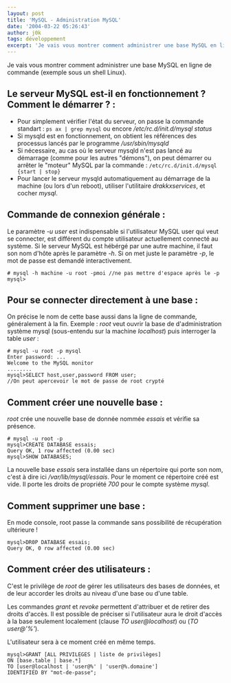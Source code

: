 ```yaml
---
layout: post
title: 'MySQL - Administration MySQL'
date: '2004-03-22 05:26:43'
author: j0k
tags: développement
excerpt: 'Je vais vous montrer comment administrer une base MySQL en ligne de commande (exemple sous un shell Linux).'
---
```


Je vais vous montrer comment administrer une base MySQL en ligne de commande (exemple sous un shell Linux).

## **Le serveur MySQL est-il en fonctionnement ? Comment le démarrer ? :**

 - Pour simplement vérifier l'état du serveur, on passe la commande standart : `ps ax | grep mysql` ou encore */etc/rc.d/init.d/mysql status*
 - Si mysqld est en fonctionnement, on obtient les références des processus lancés par le programme */usr/sbin/mysqld*
 - Si nécessaire, au cas où le serveur mysqld n'est pas lancé au démarrage (comme pour les autres "démons"), on peut démarrer ou arrêter le "moteur" MySQL par la commande : `/etc/rc.d/init.d/mysql {start | stop}`
 - Pour lancer le serveur mysqld automatiquement au démarrage de la machine (ou lors d'un reboot), utiliser l'utilitaire *drakkxservices*, et cocher *mysql*.

## **Commande de connexion générale :**

 Le paramètre *-u user* est indispensable si l'utilisateur MySQL user qui veut se connecter, est différent du compte utilisateur actuellement connecté au système. Si le serveur MySQL est hébérgé par une autre machine, il faut son nom d'hôte après le paramètre *-h*. Si on met juste le paramètre *-p*, le mot de passe est demandé interactivement.

```
# mysql -h machine -u root -pmoi //ne pas mettre d'espace après le -p
mysql>
```

## **Pour se connecter directement à une base :**

 On précise le nom de cette base aussi dans la ligne de commande, généralement à la fin. Exemple : *root* veut ouvrir la base de d'administration système mysql (sous-entendu sur la machine *localhost*) puis interroger la table *user* :

```
# mysql -u root -p mysql
Enter password: ...
Welcome to the MySQL monitor
........
mysql>SELECT host,user,password FROM user;
//On peut apercevoir le mot de passe de root crypté
```

## **Comment créer une nouvelle base :**

 *root* crée une nouvelle base de donnée nommée *essais* et vérifie sa présence.

```
# mysql -u root -p
mysql>CREATE DATABASE essais;
Query OK, 1 row affected (0.00 sec)
mysql>SHOW DATABASES;
```

La nouvelle base *essais* sera installée dans un répertoire qui porte son nom, c'est à dire ici */var/lib/mysql/essais*. Pour le moment ce répertoire créé est vide. Il porte les droits de propriété *700* pour le compte système *mysql*.

## **Comment supprimer une base :**

 En mode console, root passe la commande sans possibilité de récupération ultérieure !

```
mysql>DR0P DATABASE essais;
Query OK, 0 row affected (0.00 sec)
```

## **Comment créer des utilisateurs :**

 C'est le privilège de *root* de gérer les utilisateurs des bases de données, et de leur accorder les droits au niveau d'une base ou d'une table.

 Les commandes *grant* et *revoke* permettent d'attribuer et de retirer des droits d'accès. Il est possible de préciser si l'utilisateur aura le droit d'accès à la base seulement localement (clause *TO user@localhost*) ou (*TO user@'%'*).

L'utilisateur sera à ce moment créé en même temps.

```
mysql>GRANT [ALL PRIVILEGES | liste de privilèges]
ON [base.table | base.*]
TO [user@localhost | 'user@%' | 'user@%.domaine']
IDENTIFIED BY "mot-de-passe";
```
